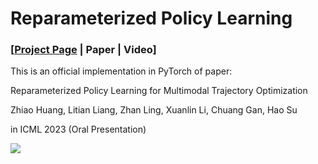 # Reparameterized Policy Learning

### [[Project Page](https://haosulab.github.io/RPG/) | Paper | Video]

This is an official implementation in PyTorch of paper:

Reparameterized Policy Learning for Multimodal Trajectory Optimization

Zhiao Huang, Litian Liang, Zhan Ling, Xuanlin Li, Chuang Gan, Hao Su

in ICML 2023 (Oral Presentation)

![](tiny_rpg/tiny_rpg.gif)

